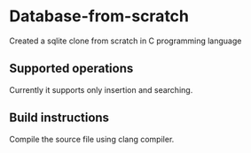# Database-from-scratch
Created a sqlite clone from scratch in C programming language

## Supported operations

Currently it supports only insertion and searching. 

## Build instructions

Compile the source file using clang compiler.
